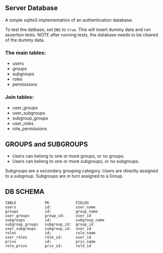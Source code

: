 ## Server Database

A simple sqlite3 implementation of an authentication database.

To test the datbase, set `DBG` to `true`.  This will insert dummy
data and run assertion tests.  NOTE after running tests, the database
needs to be cleared of the dummy data.

### The main tables:

  * users
  * groups
  * subgroups
  * roles
  * permissions

### Join tables:

  * user_groups
  * user_subgroups
  * subgroup_groups
  * user_roles
  * role_permissions

## GROUPS and SUBGROUPS

* Users can belong to one or more groups, or no groups.
* Users can belong to one or more subgroups, or no subgroups.

Subgroups are a secondary grouping category.  Users are directly assigned to a
subgroup.  Subgroups are in turn assigned to a Group.

## DB SCHEMA

```
TABLE             PK            FIELDS
users             id:           user_name
groups            id:           group_name
user_groups       group_id:     user_id
subgroups         id:           subgroup_name
subgroup_groups   subgroup_id:  group_id
user_subgroups    subgroup_id:  user_id
roles             id:           role_name
user_roles        role_id:      user_id
privs             id:           priv_name
role_privs        priv_id:      rold_id
```
